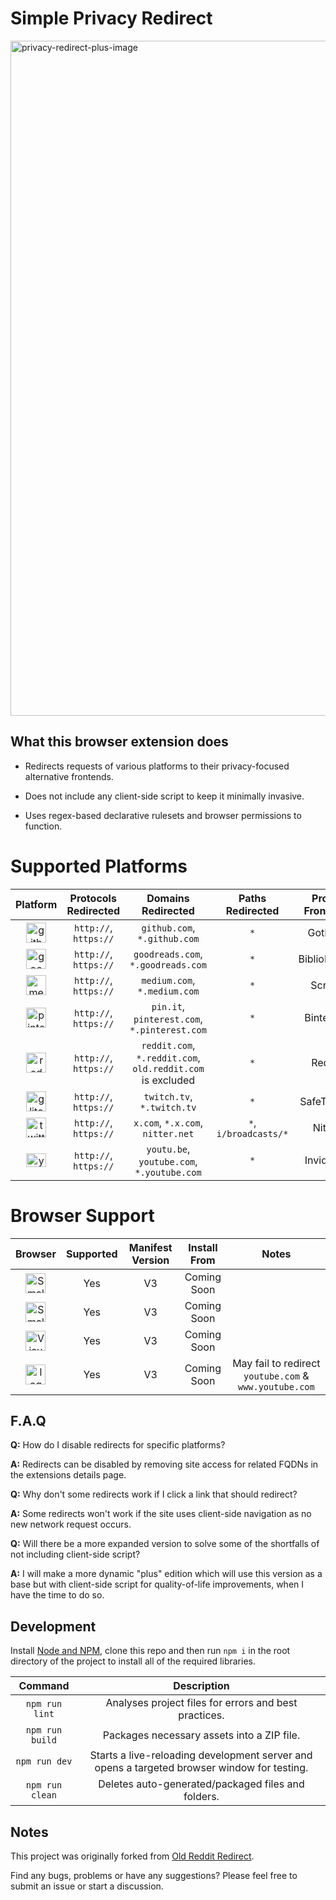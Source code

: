 # Simple Privacy Redirect

<img width="1920" height="1080" alt="privacy-redirect-plus-image" src="https://github.com/user-attachments/assets/2267a677-5dc5-4fa1-aa34-9ffe3f5ad8e6" />

## What this browser extension does
- Redirects requests of various platforms to their privacy-focused alternative frontends.
  
- Does not include any client-side script to keep it minimally invasive.

- Uses regex-based declarative rulesets and browser permissions to function.

# Supported Platforms

|Platform|Protocols Redirected|Domains Redirected|Paths Redirected|Proxy Frontend|Instance Used|Enabled|
|:---:|:---:|:---:|:---:|:---:|:---:|:---:|
|<img width="32" height="32" alt="github-mark-white" src="https://github.com/user-attachments/assets/2953e4b5-4df9-4720-850b-0a820de0bc15" />|`http://`, `https://`|`github.com`, `*.github.com`|`*`|GotHub|`gothub.lunar.icu`|`True`|
|<img width="32" height="32" alt="goodreads-icon-white" src="https://github.com/user-attachments/assets/f2fce8f3-2180-48d7-a334-e95790f42a1d" />|`http://`, `https://`|`goodreads.com`, `*.goodreads.com`|`*`|BiblioReads|`biblioreads.eu.org`|`True`|
|<img width="32" height="32" alt="medium-icon-white" src="https://github.com/user-attachments/assets/051d2f45-54ff-4706-8af4-06b3a871b43a" />|`http://`, `https://`|`medium.com`, `*.medium.com`|`*`|Scribe|`scribe.rip`|`True`|
|<img width="32" height="32" alt="pinterest-badge-red" src="https://github.com/user-attachments/assets/1b008975-9983-4d45-ab7e-3be9ad501145" />|`http://`, `https://`|`pin.it`, `pinterest.com`, `*.pinterest.com`|`*`|Binternet|`binternet.revvy.de`|`True`|
|<img width="32" height="32" alt="reddit-icon-color" src="https://github.com/user-attachments/assets/aca193d0-fd46-4f47-ace9-53433b8ff921" />|`http://`, `https://`|`reddit.com`, `*.reddit.com`, `old.reddit.com` is excluded|`*`|Redlib|`redlib.perennialte.ch`|`True`|
|<img width="32" height="32" alt="glitch-flat-purple" src="https://github.com/user-attachments/assets/041adec4-6e39-485a-808b-d2bdc5270a04" />|`http://`, `https://`|`twitch.tv`, `*.twitch.tv`|`*`|SafeTwitch|`safetwitch.drgns.space`|`True`|
|<img width="32" height="32" alt="twitter-logo-white" src="https://github.com/user-attachments/assets/597c843e-9894-4185-8dcc-6da4fffd1a65" />|`http://`, `https://`|`x.com`, `*.x.com`, `nitter.net`|`*`, `i/broadcasts/*`|Nitter|`nitter.net`|`True`|
|<img width="32" height="22" alt="youtube-color-icon" src="https://github.com/user-attachments/assets/96929b09-295d-4d9e-8981-b538cf58249d" />|`http://`, `https://`|`youtu.be`, `youtube.com`, `*.youtube.com`|`*`|Invidious|`inv.nadeko.net`|`True`|

# Browser Support

|Browser|Supported|Manifest Version|Install From|Notes|
|:---:|:---:|:---:|:---:|:---:|
|<img width="32" height="32" alt="SmallLogo" src="https://github.com/user-attachments/assets/832e0bdf-8f5b-456a-b07e-6ac565f25367" />|Yes|V3|Coming Soon|
|<img width="32" height="32" alt="SmallLogo" src="https://github.com/user-attachments/assets/88dd6cdd-66ba-4780-9995-e0adf456ebaa" />|Yes|V3|Coming Soon|
|<img width="32" height="32" alt="VisualElements_150" src="https://github.com/user-attachments/assets/a7cb5103-8134-41d7-9169-ab249e837cec" />|Yes|V3|Coming Soon|
|<img width="32" height="32" alt="logo" src="https://github.com/user-attachments/assets/93e694cb-ba43-47e4-8bad-53d9839bd559" />|Yes|V3|Coming Soon|May fail to redirect `youtube.com` & `www.youtube.com`|

## F.A.Q

**Q:** How do I disable redirects for specific platforms?

**A:** Redirects can be disabled by removing site access for related FQDNs in the extensions details page.

**Q:** Why don't some redirects work if I click a link that should redirect?

**A:** Some redirects won't work if the site uses client-side navigation as no new network request occurs.

**Q:** Will there be a more expanded version to solve some of the shortfalls of not including client-side script?

**A:** I will make a more dynamic "plus" edition which will use this version as a base but with client-side script for quality-of-life improvements, when I have the time to do so.

## Development

Install [Node and NPM](https://docs.npmjs.com/downloading-and-installing-node-js-and-npm), clone this repo and then run `npm i` in the root directory of the project to install all of the required libraries.

|Command|Description|
|:---:|:---:|
|`npm run lint`|Analyses project files for errors and best practices.|
|`npm run build`|Packages necessary assets into a ZIP file.|
|`npm run dev`|Starts a live-reloading development server and opens a targeted browser window for testing.|
|`npm run clean`|Deletes auto-generated/packaged files and folders.|

## Notes

This project was originally forked from [Old Reddit Redirect](https://github.com/tom-james-watson/old-reddit-redirect).

Find any bugs, problems or have any suggestions? Please feel free to submit an issue or start a discussion.
